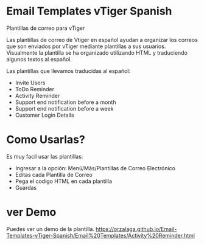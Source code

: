 # Email Templates vTiger Spanish
Plantillas de correo para vTiger

Las plantillas de correo de Vtiger en español ayudan a organizar los correos que son enviados por vTiger mediante plantillas a sus usuarios. Visualmente la plantilla se ha organizado utilizando HTML y traduciendo algunos textos al español.

Las plantillas que llevamos traducidas al español:

  - Invite Users
  - ToDo Reminder
  - Activity Reminder
  - Support end notification before a month
  - Support end notification before a week
  - Customer Login Details

# Como Usarlas?
Es muy facil usar las plantillas:
  - Ingresar a la opción: Menú/Más/Plantillas de Correo Electrónico
  - Editas cada Plantilla de Correo
  - Pega el codigo HTML en cada plantilla
  - Guardas

# ver Demo
Puedes ver un demo de la plantilla. <https://orzalaga.github.io/Email-Templates-vTiger-Spanish/Email%20Templates/Activity%20Reminder.html>
